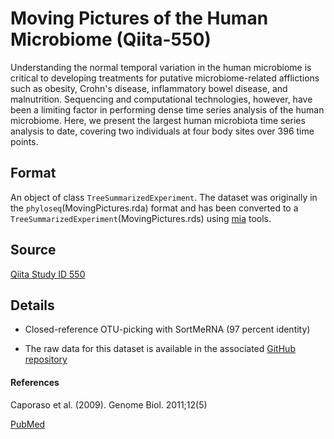 # Moving Pictures of the Human Microbiome (Qiita-550)

Understanding the normal temporal variation in the human microbiome is critical 
to developing treatments for putative microbiome-related afflictions such as 
obesity, Crohn's disease, inflammatory bowel disease, and malnutrition. 
Sequencing and computational technologies, however, have been a limiting factor 
in performing dense time series analysis of the human microbiome. Here, we 
present the largest human microbiota time series analysis to date, covering two 
individuals at four body sites over 396 time points.

## Format

An object of class `TreeSummarizedExperiment`. The dataset was originally in 
the `phyloseq`(MovingPictures.rda) format and has been converted to a `
TreeSummarizedExperiment`(MovingPictures.rds) 
using [mia](https://microbiome.github.io/mia/) tools.

## Source

[Qiita Study ID 550](https://qiita.ucsd.edu/study/description/550)

## Details

-   Closed-reference OTU-picking with SortMeRNA (97 percent identity)

-   The raw data for this dataset is available in the associated [GitHub repository](https://github.com/twbattaglia/MicrobeDS/tree/master/data-raw/MovingPictures)

#### References

Caporaso et al. (2009). Genome Biol. 2011;12(5)

[PubMed](https://www.ncbi.nlm.nih.gov/pubmed/21624126)
